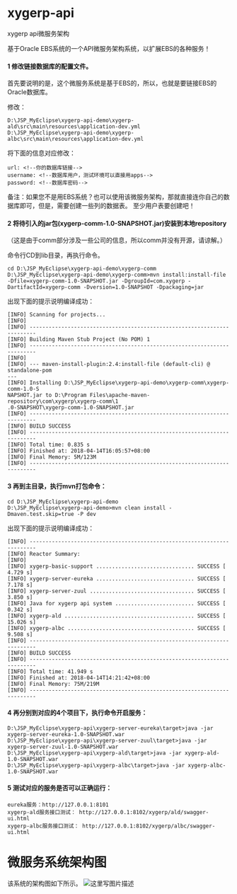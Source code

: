 # xygerp-api
xygerp api微服务架构

基于Oracle EBS系统的一个API微服务架构系统，以扩展EBS的各种服务！

#### 1 修改链接数据库的配置文件。

首先要说明的是，这个微服务系统是基于EBS的，所以，也就是要链接EBS的Oracle数据库。

修改：

```
D:\JSP_MyEclipse\xygerp-api-demo\xygerp-ald\src\main\resources\application-dev.yml
D:\JSP_MyEclipse\xygerp-api-demo\xygerp-albc\src\main\resources\application-dev.yml
```

将下面的信息对应修改：

```
url: <!--你的数据库链接-->
username: <!--数据库用户，测试环境可以直接用apps-->
password: <!--数据库密码-->
```

备注：如果您不是用EBS系统？也可以使用该微服务架构，那就直接连你自己的数据库即可，但是，需要创建一些列的数据表。
至少用户表要创建吧！

#### 2 将待引入的jar包(xygerp-comm-1.0-SNAPSHOT.jar)安装到本地repository

（这是由于comm部分涉及一些公司的信息，所以comm并没有开源，请谅解。）

命令行CD到lib目录，再执行命令。

```
cd D:\JSP_MyEclipse\xygerp-api-demo\xygerp-comm
D:\JSP_MyEclipse\xygerp-api-demo\xygerp-comm>mvn install:install-file -Dfile=xygerp-comm-1.0-SNAPSHOT.jar -DgroupId=com.xygerp -DartifactId=xygerp-comm -Dversion=1.0-SNAPSHOT -Dpackaging=jar
```

出现下面的提示说明编译成功：

```
[INFO] Scanning for projects...
[INFO]
[INFO] ------------------------------------------------------------------------
[INFO] Building Maven Stub Project (No POM) 1
[INFO] ------------------------------------------------------------------------
[INFO]
[INFO] --- maven-install-plugin:2.4:install-file (default-cli) @ standalone-pom
---
[INFO] Installing D:\JSP_MyEclipse\xygerp-api-demo\xygerp-comm\xygerp-comm-1.0-S
NAPSHOT.jar to D:\Program Files\apache-maven-repository\com\xygerp\xygerp-comm\1
.0-SNAPSHOT\xygerp-comm-1.0-SNAPSHOT.jar
[INFO] ------------------------------------------------------------------------
[INFO] BUILD SUCCESS
[INFO] ------------------------------------------------------------------------
[INFO] Total time: 0.835 s
[INFO] Finished at: 2018-04-14T16:05:57+08:00
[INFO] Final Memory: 5M/123M
[INFO] ------------------------------------------------------------------------
```

#### 3 再到主目录，执行mvn打包命令：

```
cd D:\JSP_MyEclipse\xygerp-api-demo
D:\JSP_MyEclipse\xygerp-api-demo>mvn clean install -Dmaven.test.skip=true -P dev
```

出现下面的提示说明编译成功：

```
[INFO] ------------------------------------------------------------------------
[INFO] Reactor Summary:
[INFO]
[INFO] xygerp-basic-support ............................... SUCCESS [  4.729 s]
[INFO] xygerp-server-eureka ............................... SUCCESS [  7.178 s]
[INFO] xygerp-server-zuul ................................. SUCCESS [  3.850 s]
[INFO] Java for xygerp api system ......................... SUCCESS [  0.342 s]
[INFO] xygerp-ald ......................................... SUCCESS [ 15.026 s]
[INFO] xygerp-albc ........................................ SUCCESS [  9.508 s]
[INFO] ------------------------------------------------------------------------
[INFO] BUILD SUCCESS
[INFO] ------------------------------------------------------------------------
[INFO] Total time: 41.949 s
[INFO] Finished at: 2018-04-14T14:21:42+08:00
[INFO] Final Memory: 75M/219M
[INFO] ------------------------------------------------------------------------
```

#### 4 再分别到对应的4个项目下，执行命令开启服务：

```
D:\JSP_MyEclipse\xygerp-api\xygerp-server-eureka\target>java -jar xygerp-server-eureka-1.0-SNAPSHOT.war
D:\JSP_MyEclipse\xygerp-api\xygerp-server-zuul\target>java -jar xygerp-server-zuul-1.0-SNAPSHOT.war
D:\JSP_MyEclipse\xygerp-api\xygerp-ald\target>java -jar xygerp-ald-1.0-SNAPSHOT.war
D:\JSP_MyEclipse\xygerp-api\xygerp-albc\target>java -jar xygerp-albc-1.0-SNAPSHOT.war
```

#### 5 测试对应的服务是否可以正确运行：

```
eureka服务：http://127.0.0.1:8101
xygerp-ald服务接口测试： http://127.0.0.1:8102/xygerp/ald/swagger-ui.html  
xygerp-albc服务接口测试： http://127.0.0.1:8102/xygerp/albc/swagger-ui.html  
```

# 微服务系统架构图

该系统的架构图如下所示。
![这里写图片描述](https://user-gold-cdn.xitu.io/2018/4/13/162bf5f3308a4c3c?w=844&h=995&f=png&s=127037)
